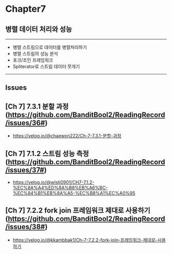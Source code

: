# Chapter7
## 병렬 데이터 처리와 성능

---
- 병렬 스트림으로 데이터를 병렬처리하기
- 병렬 스트림의 성능 분석
- 포크/조인 프레임워크
- Spliterator로 스트림 데이터 쪼개기
---

## Issues
## [Ch 7] 7.3.1 분할 과정 (https://github.com/BanditBool2/ReadingRecord/issues/36#)
- https://velog.io/@chaewon222/Ch-7-7.3.1-분할-과정

## [Ch 7] 7.1.2 스트림 성능 측정 (https://github.com/BanditBool2/ReadingRecord/issues/37#)
- https://velog.io/@wlstj0901/CH7-7.1.2-%EC%8A%A4%ED%8A%B8%EB%A6%BC-%EC%84%B1%EB%8A%A5-%EC%B8%A1%EC%A0%95

## [Ch 7] 7.2.2 fork join 프레임워크 제대로 사용하기(https://github.com/BanditBool2/ReadingRecord/issues/38#)
- https://velog.io/@kkambbak1/Ch-7-7.2.2-fork-join-프레임워크-제대로-사용하기
